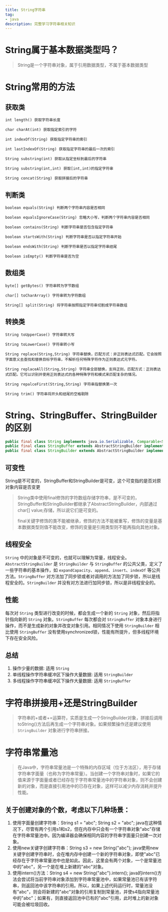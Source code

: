 ```yaml
---
title: String字符串
tag:
- java
description: 完整学习字符串相关知识
---
```


# String属于基本数据类型吗？

>String是一个字符串对象，属于引用数据类型，不属于基本数据类型

# String常用的方法

## 获取类

`int length() 获取字符串长度`

`char charAt(int) 获取指定索引的字符` 

`int indexOf(String) 获取指定字符串的索引`

`int lastIndexOf(String) 获取指定字符串的最后一次的索引`

`String substring(int) 获取从指定坐标到最后的字符串` 

`String substring(int,int) 获取[int,int)的指定字符串`

`String concat(String) 获取拼接后的字符串`

## 判断类

`boolean equals(String) 判断两个字符串内容是否相同 ` 

`boolean equalsIgnoreCase(String) 忽略大小写，判断两个字符串内容是否相同`

`boolean contains(String) 判断字符串是否包含指定字符串`

`boolean startsWith(String) 判断字符串是否以指定字符串开始`

`boolean endsWith(String) 判断字符串是否以指定字符串结尾`

`boolean isEmpty() 判断字符串是否为空`

## 数组类

`byte[] getBytes() 字符串转为字节数组`

`char[] toCharArray() 字符串转为字符数组`

`String[] split(String) 将字符串按照指定字符串切割成字符串数组`

## 转换类

`String toUpperCase() 字符串转大写`

`String toLowerCase() 字符串转小写`

`String replace(String,String) 字符串替换，匹配方式：非正则表达式匹配。它会按照字面意义去查找和替换目标字符串，不解析任何特殊字符作为正则表达式元字符。`

`String replaceAll(String,String) 字符串全部替换，支持正则，匹配方式：正则表达式匹配。它可以识别并使用正则表达式的各种特殊字符和模式来匹配复杂的情况。`

`String repalceFirst(String,String) 字符串指替换第一次`

`String trim() 字符串将开头和结尾的空格剔除` 

# String、StringBuffer、StringBuilder的区别

```java
public final class String implements java.io.Serializable, Comparable<String>, CharSequence { private final char value[]; }
public final class StringBuffer extends AbstractStringBuilder implements Serializable, CharSequence {}
public final class StringBuilder extends AbstractStringBuilder implements Serializable, CharSequence {}
```

## 可变性

String是不可变的，StringBuffer和StringBuilder是可变，这个可变指的是否对原对象内容是否变更

>String类中使用final修饰的字符数组存储字符串，是不可变的，StringBuffer和StringBuilder都继承了AbstractStringBuilder，内部通过char[] value;存储，所以说它们是可变的。
>
>final关键字修饰的类不能被继承，修饰的方法不能被重写，修饰的变量是基本数据类型则值不能改变，修饰的变量是引用类型则不能再指向其他对象。

## 线程安全

`String` 中的对象是不可变的，也就可以理解为常量，线程安全。`AbstractStringBuilder` 是 `StringBuilder` 与 `StringBuffer` 的公共父类，定义了一些字符串的基本操作，如 `expandCapacity`、`append`、`insert`、`indexOf` 等公共方法。`StringBuffer` 对方法加了同步锁或者对调用的方法加了同步锁，所以是线程安全的。`StringBuilder` 并没有对方法进行加同步锁，所以是非线程安全的。

## 性能

每次对 `String` 类型进行改变的时候，都会生成一个新的 `String` 对象，然后将指针指向新的 `String` 对象。`StringBuffer` 每次都会对 `StringBuffer` 对象本身进行操作，而不是生成新的对象并改变对象引用。相同情况下使用 `StringBuilder` 相比使用 `StringBuffer` 没有使用synchronized锁，性能有所提升，但多线程环境下存在安全风险。

## 总结

1. 操作少量的数据: 适用 `String`
2. 单线程操作字符串缓冲区下操作大量数据: 适用 `StringBuilder`
3. 多线程操作字符串缓冲区下操作大量数据: 适用 `StringBuffer`

# 字符串拼接用+还是StringBuilder

>字符串的+或者+=运算符，实质是生成一个StringBuilder对象，拼接后调用toString()方法后再生成一个字符串对象。如果频繁操作还是建议使用`StringBuilder` 对象进行字符串拼接。

# 字符串常量池

>在Java中，字符串常量池是一个特殊的内存区域（位于方法区），用于存储字符串字面量（也称为字符串常量）。当创建一个字符串对象时，如果它的值来源于字面量或者已经存在于字符串常量池中的字符串对象，则不会创建新的对象，而是直接引用池中的已存在对象，这样可以减少内存消耗并提升性能。

## 关于创建对象的个数，考虑以下几种场景：

1. 使用字面量创建字符串：String s1 = "abc"; String s2 = "abc";
    java在这种情况下，尽管有两个引用s1和s2，但在内存中只会有一个字符串对象"abc"存储在字符串常量池中。因为编译器会确保相同内容的字符串字面量只创建一次对象。
2. 使用new关键字创建字符串：String s3 = new String("abc");
    java使用new关键字创建字符串时，会在堆内存中创建一个新的字符串对象，即使"abc"已经存在于字符串常量池中也是如此。因此，这里会有两个对象，一个是常量池中的"abc"，另一个是在堆上新建的"abc"对象。
1. 使用intern()方法：String s4 = new String("abc").intern();
java的intern()方法会尝试将当前字符串对象添加到字符串常量池中，如果常量池已有该字符串，则返回池中该字符串的引用。所以，如果上述代码运行时，常量池没有"abc"，则会将新建的"abc"对象的引用复制到常量池，并使s4指向常量池中的"abc"；如果有，则直接返回池中已有的"abc"引用，此时堆上的新对象可能会被垃圾回收。